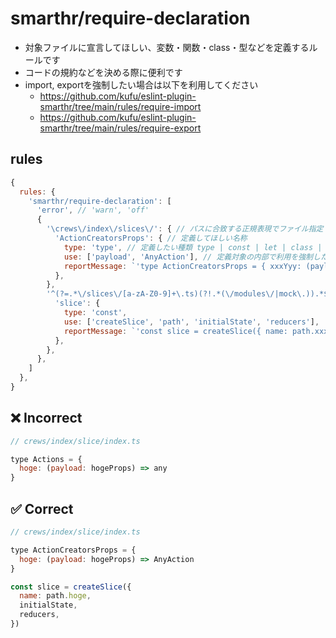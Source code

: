 # smarthr/require-declaration

- 対象ファイルに宣言してほしい、変数・関数・class・型などを定義するルールです
- コードの規約などを決める際に便利です
- import, exportを強制したい場合は以下を利用してください
  - https://github.com/kufu/eslint-plugin-smarthr/tree/main/rules/require-import
  - https://github.com/kufu/eslint-plugin-smarthr/tree/main/rules/require-export

## rules

```js
{
  rules: {
    'smarthr/require-declaration': [
      'error', // 'warn', 'off'
      {
        '\crews\/index\/slices\/': { // パスに合致する正規表現でファイル指定
          'ActionCreatorsProps': { // 定義してほしい名称
            type: 'type', // 定義したい種類 type | const | let | class | function | arrow-function
            use: ['payload', 'AnyAction'], // 定義対象の内部で利用を強制したいものを指定する
            reportMessage: `'type ActionCreatorsProps = { xxxYyy: (payload: XxxProps) => AnyAction }' というフォーマットで型を作成してください` // 省略可能
          },
        },
        '^(?=.*\/slices\/[a-zA-Z0-9]+\.ts)(?!.*(\/modules\/|mock\.)).*$': { // slices以下のファイルで、かつフルパスにmodulesや `mock.` を含まないもの
          'slice': {
            type: 'const',
            use: ['createSlice', 'path', 'initialState', 'reducers'],
            reportMessage: `'const slice = createSlice({ name: path.xxxx, initialState, reducers })' というフォーマットでsliceを作成してください`
          },
        },
      },
    ]
  },
}
```

## ❌ Incorrect

```jsx
// crews/index/slice/index.ts

type Actions = {
  hoge: (payload: hogeProps) => any
}
```


## ✅ Correct

```jsx
// crews/index/slice/index.ts

type ActionCreatorsProps = {
  hoge: (payload: hogeProps) => AnyAction
}

const slice = createSlice({
  name: path.hoge,
  initialState,
  reducers,
})
```
